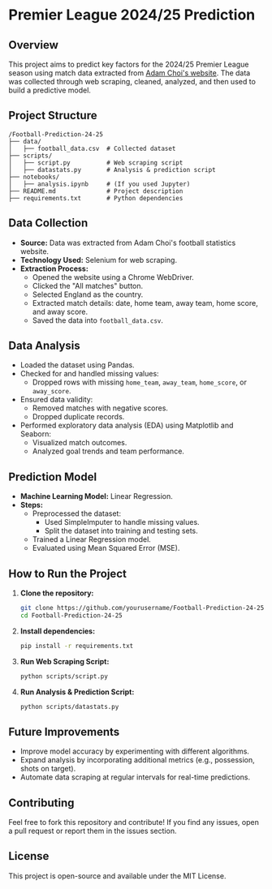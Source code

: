# Premier League 2024/25 Prediction

## Overview
This project aims to predict key factors for the 2024/25 Premier League season using match data extracted from [Adam Choi's website](https://www.adamchoi.co.uk/teamgoals/detailed). The data was collected through web scraping, cleaned, analyzed, and then used to build a predictive model.

## Project Structure
```
/Football-Prediction-24-25
├── data/
│   ├── football_data.csv  # Collected dataset
├── scripts/
│   ├── script.py          # Web scraping script
│   ├── datastats.py       # Analysis & prediction script
├── notebooks/
│   ├── analysis.ipynb     # (If you used Jupyter)
├── README.md              # Project description
├── requirements.txt       # Python dependencies
```

## Data Collection
- **Source:** Data was extracted from Adam Choi's football statistics website.
- **Technology Used:** Selenium for web scraping.
- **Extraction Process:**
  - Opened the website using a Chrome WebDriver.
  - Clicked the "All matches" button.
  - Selected England as the country.
  - Extracted match details: date, home team, away team, home score, and away score.
  - Saved the data into `football_data.csv`.

## Data Analysis
- Loaded the dataset using Pandas.
- Checked for and handled missing values:
  - Dropped rows with missing `home_team`, `away_team`, `home_score`, or `away_score`.
- Ensured data validity:
  - Removed matches with negative scores.
  - Dropped duplicate records.
- Performed exploratory data analysis (EDA) using Matplotlib and Seaborn:
  - Visualized match outcomes.
  - Analyzed goal trends and team performance.

## Prediction Model
- **Machine Learning Model:** Linear Regression.
- **Steps:**
  - Preprocessed the dataset:
    - Used SimpleImputer to handle missing values.
    - Split the dataset into training and testing sets.
  - Trained a Linear Regression model.
  - Evaluated using Mean Squared Error (MSE).

## How to Run the Project
1. **Clone the repository:**
   ```bash
   git clone https://github.com/yourusername/Football-Prediction-24-25.git
   cd Football-Prediction-24-25
   ```
2. **Install dependencies:**
   ```bash
   pip install -r requirements.txt
   ```
3. **Run Web Scraping Script:**
   ```bash
   python scripts/script.py
   ```
4. **Run Analysis & Prediction Script:**
   ```bash
   python scripts/datastats.py
   ```

## Future Improvements
- Improve model accuracy by experimenting with different algorithms.
- Expand analysis by incorporating additional metrics (e.g., possession, shots on target).
- Automate data scraping at regular intervals for real-time predictions.

## Contributing
Feel free to fork this repository and contribute! If you find any issues, open a pull request or report them in the issues section.

## License
This project is open-source and available under the MIT License.

